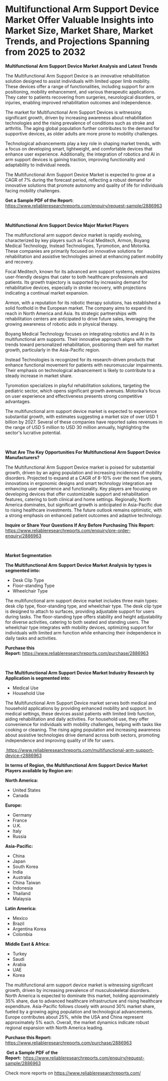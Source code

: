 <p><h1>Multifunctional Arm Support Device Market Offer Valuable Insights into Market Size, Market Share, Market Trends, and Projections Spanning from 2025 to 2032</h1></p><p><strong>Multifunctional Arm Support Device Market Analysis and Latest Trends</strong></p>
<p><p>The Multifunctional Arm Support Device is an innovative rehabilitation solution designed to assist individuals with limited upper limb mobility. These devices offer a range of functionalities, including support for arm positioning, mobility enhancement, and various therapeutic applications. They cater to patients recovering from surgeries, neurological disorders, or injuries, enabling improved rehabilitation outcomes and independence.</p><p>The market for Multifunctional Arm Support Devices is witnessing significant growth, driven by increasing awareness about rehabilitation technologies and the rising prevalence of conditions such as stroke and arthritis. The aging global population further contributes to the demand for supportive devices, as older adults are more prone to mobility challenges. </p><p>Technological advancements play a key role in shaping market trends, with a focus on developing smart, lightweight, and comfortable devices that enhance user experience. Additionally, the integration of robotics and AI in arm support devices is gaining traction, improving functionality and adaptability to individual needs.</p><p>The Multifunctional Arm Support Device Market is expected to grow at a CAGR of 7% during the forecast period, reflecting a robust demand for innovative solutions that promote autonomy and quality of life for individuals facing mobility challenges.</p></p>
<p><strong>Get a Sample PDF of the Report:&nbsp;</strong> <a href="https://www.reliableresearchreports.com/enquiry/request-sample/2886963?utm_campaign=2298&utm_medium=2&utm_source=Github&utm_content=ia&utm_term=13032025&utm_id=multifunctional-arm-support-device">https://www.reliableresearchreports.com/enquiry/request-sample/2886963</a></p>
<p>&nbsp;</p>
<p><strong>Multifunctional Arm Support Device Major Market Players</strong></p>
<p><p>The multifunctional arm support device market is rapidly evolving, characterized by key players such as Focal Meditech, Armon, Boyang Medical Technology, Instead Technologies, Tyromotion, and Motorika. These companies are primarily focused on innovative solutions for rehabilitation and assistive technologies aimed at enhancing patient mobility and recovery.</p><p>Focal Meditech, known for its advanced arm support systems, emphasizes user-friendly designs that cater to both healthcare professionals and patients. Its growth trajectory is supported by increasing demand for rehabilitative devices, especially in stroke recovery, with projections indicating a continual market expansion.</p><p>Armon, with a reputation for its robotic therapy solutions, has established a solid foothold in the European market. The company aims to expand its reach in North America and Asia. Its strategic partnerships with rehabilitation centers are anticipated to drive future sales, leveraging the growing awareness of robotic aids in physical therapy.</p><p>Boyang Medical Technology focuses on integrating robotics and AI in its multifunctional arm supports. Their innovative approach aligns with the trends toward personalized rehabilitation, positioning them well for market growth, particularly in the Asia-Pacific region.</p><p>Instead Technologies is recognized for its research-driven products that enhance functional movement for patients with neuromuscular impairments. Their emphasis on technological advancement is likely to contribute to a steady increase in market share.</p><p>Tyromotion specializes in playful rehabilitation solutions, targeting the pediatric sector, which opens significant growth avenues. Motorika's focus on user experience and effectiveness presents strong competitive advantages.</p><p>The multifunctional arm support device market is expected to experience substantial growth, with estimates suggesting a market size of over USD 1 billion by 2027. Several of these companies have reported sales revenues in the range of USD 5 million to USD 30 million annually, highlighting the sector's lucrative potential.</p></p>
<p>&nbsp;</p>
<p><strong>What Are The Key Opportunities For Multifunctional Arm Support Device Manufacturers?</strong></p>
<p><p>The Multifunctional Arm Support Device market is poised for substantial growth, driven by an aging population and increasing incidences of mobility disorders. Projected to expand at a CAGR of 8-10% over the next five years, innovations in ergonomic designs and smart technology integration are enhancing user experience and functionality. Key players are focusing on developing devices that offer customizable support and rehabilitation features, catering to both clinical and home settings. Regionally, North America dominates, but significant growth is anticipated in Asia-Pacific due to rising healthcare investments. The future outlook remains optimistic, with a strong emphasis on enhanced patient outcomes and adaptive technology.</p></p>
<p><strong>Inquire or Share Your Questions If Any Before Purchasing This Report:</strong> <a href="https://www.reliableresearchreports.com/enquiry/pre-order-enquiry/2886963?utm_campaign=2298&utm_medium=2&utm_source=Github&utm_content=ia&utm_term=13032025&utm_id=multifunctional-arm-support-device">https://www.reliableresearchreports.com/enquiry/pre-order-enquiry/2886963</a></p>
<p>&nbsp;</p>
<p><strong>Market Segmentation</strong></p>
<p><strong>The Multifunctional Arm Support Device Market Analysis by types is segmented into:</strong></p>
<p><ul><li>Desk Clip Type</li><li>Floor-standing Type</li><li>Wheelchair Type</li></ul></p>
<p><p>The multifunctional arm support device market includes three main types: desk clip type, floor-standing type, and wheelchair type. The desk clip type is designed to attach to surfaces, providing adjustable support for users during tasks. The floor-standing type offers stability and height adjustability for diverse activities, catering to both seated and standing users. The wheelchair type integrates with mobility devices, optimizing support for individuals with limited arm function while enhancing their independence in daily tasks and activities.</p></p>
<p><strong>Purchase this Report:&nbsp;</strong><a href="https://www.reliableresearchreports.com/purchase/2886963?utm_campaign=2298&utm_medium=2&utm_source=Github&utm_content=ia&utm_term=13032025&utm_id=multifunctional-arm-support-device">https://www.reliableresearchreports.com/purchase/2886963</a></p>
<p>&nbsp;</p>
<p><strong>The Multifunctional Arm Support Device Market Industry Research by Application is segmented into:</strong></p>
<p><ul><li>Medical Use</li><li>Household Use</li></ul></p>
<p><p>The Multifunctional Arm Support Device market serves both medical and household applications by providing enhanced mobility and support. In medical settings, these devices assist patients with limited limb function, aiding rehabilitation and daily activities. For household use, they offer convenience for individuals with mobility challenges, helping with tasks like cooking or cleaning. The rising aging population and increasing awareness about assistive technologies drive demand across both sectors, promoting independence and improving quality of life for users.</p></p>
<p><a href="https://www.reliableresearchreports.com/multifunctional-arm-support-device-r2886963?utm_campaign=2298&utm_medium=2&utm_source=Github&utm_content=ia&utm_term=13032025&utm_id=multifunctional-arm-support-device">&nbsp;https://www.reliableresearchreports.com/multifunctional-arm-support-device-r2886963</a></p>
<p><strong>In terms of Region, the Multifunctional Arm Support Device Market Players available by Region are:</strong></p>
<p>
    <p> <strong> North America: </strong>
        <ul>
            <li>United States</li>
            <li>Canada</li>
        </ul>
        </p> 
    <p> <strong> Europe: </strong>
        <ul>
            <li>Germany</li>
            <li>France</li>
            <li>U.K.</li>
            <li>Italy</li>
            <li>Russia</li>
        </ul>
        </p> 
    <p> <strong> Asia-Pacific: </strong>
        <ul>
            <li>China</li>
            <li>Japan</li>
            <li>South Korea</li>
            <li>India</li>
            <li>Australia</li>
            <li>China Taiwan</li>
            <li>Indonesia</li>
            <li>Thailand</li>
            <li>Malaysia</li>
        </ul>
        </p> 
    <p> <strong> Latin America: </strong>
        <ul>
            <li>Mexico</li>
            <li>Brazil</li>
            <li>Argentina Korea</li>
            <li>Colombia</li>
        </ul>
        </p> 
    <p> <strong> Middle East & Africa: </strong>
        <ul>
            <li>Turkey</li>
            <li>Saudi</li>
            <li>Arabia</li>
            <li>UAE</li>
            <li>Korea</li>
        </ul>
    </p>
    </p>
<p><p>The multifunctional arm support device market is witnessing significant growth, driven by increasing prevalence of musculoskeletal disorders. North America is expected to dominate this market, holding approximately 35% share, due to advanced healthcare infrastructure and rising healthcare expenditure. Asia-Pacific follows closely with around 30% market share, fueled by a growing aging population and technological advancements. Europe contributes about 25%, while the USA and China represent approximately 5% each. Overall, the market dynamics indicate robust regional expansion with North America leading.</p></p>
<p><strong>Purchase this Report: </strong><a href="https://www.reliableresearchreports.com/purchase/2886963?utm_campaign=2298&utm_medium=2&utm_source=Github&utm_content=ia&utm_term=13032025&utm_id=multifunctional-arm-support-device">https://www.reliableresearchreports.com/purchase/2886963</a></p>
<p>&nbsp;<strong>Get a Sample PDF of the Report:&nbsp;&nbsp;</strong><a href="https://www.reliableresearchreports.com/enquiry/request-sample/2886963?utm_campaign=2298&utm_medium=2&utm_source=Github&utm_content=ia&utm_term=13032025&utm_id=multifunctional-arm-support-device">https://www.reliableresearchreports.com/enquiry/request-sample/2886963</a></p>
<p><strong></strong></p>
<p>Check more reports on <a href="https://www.reliableresearchreports.com/?utm_campaign=2298&utm_medium=2&utm_source=Github&utm_content=ia&utm_term=13032025&utm_id=multifunctional-arm-support-device">https://www.reliableresearchreports.com/</a></p>